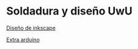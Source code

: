 # Soldadura y diseño UwU


[Diseño de inkscape](https://github.com/Albitah24/Soldadura-y-diseno-UwU/blob/main/inkscape.md#dibujos-de-inkscape-y-apuntes)

[Extra arduino](https://github.com/Albitah24/Soldadura-y-diseno-UwU/blob/main/Arduino.md#documentar-arduino)
